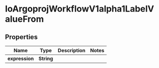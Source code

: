 
# IoArgoprojWorkflowV1alpha1LabelValueFrom

## Properties
Name | Type | Description | Notes
------------ | ------------- | ------------- | -------------
**expression** | **String** |  | 



